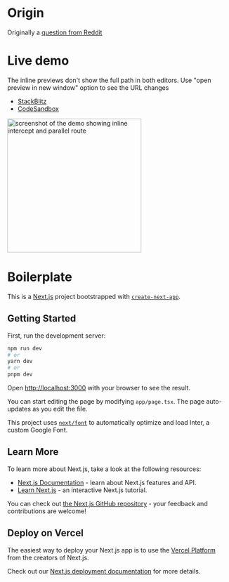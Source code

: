# Origin
Originally a [question from Reddit](https://web.archive.org/web/https://old.reddit.com/r/nextjs/comments/174m3xf/how_to_stop_intercepting_routes_for_some_specific/)

# Live demo

The inline previews don't show the full path in both editors. Use "open preview in new window" option to see the URL changes

* [StackBlitz](https://stackblitz.com/github/EdmondChuiHW/Selective-Intercept-Parallel-Route-Modal-Demo)
* [CodeSandbox](https://codesandbox.io/p/sandbox/github/EdmondChuiHW/Selective-Intercept-Parallel-Route-Modal-Demo)

<img width="305" alt="screenshot of the demo showing inline intercept and parallel route" src="https://github.com/EdmondChuiHW/Selective-Intercept-Parallel-Route-Modal-Demo/assets/1967998/95d05b7c-08d4-419c-b4ff-36f094119d82">


# Boilerplate

This is a [Next.js](https://nextjs.org/) project bootstrapped with [`create-next-app`](https://github.com/vercel/next.js/tree/canary/packages/create-next-app).

## Getting Started

First, run the development server:

```bash
npm run dev
# or
yarn dev
# or
pnpm dev
```

Open [http://localhost:3000](http://localhost:3000) with your browser to see the result.

You can start editing the page by modifying `app/page.tsx`. The page auto-updates as you edit the file.

This project uses [`next/font`](https://nextjs.org/docs/basic-features/font-optimization) to automatically optimize and load Inter, a custom Google Font.

## Learn More

To learn more about Next.js, take a look at the following resources:

- [Next.js Documentation](https://nextjs.org/docs) - learn about Next.js features and API.
- [Learn Next.js](https://nextjs.org/learn) - an interactive Next.js tutorial.

You can check out [the Next.js GitHub repository](https://github.com/vercel/next.js/) - your feedback and contributions are welcome!

## Deploy on Vercel

The easiest way to deploy your Next.js app is to use the [Vercel Platform](https://vercel.com/new?utm_medium=default-template&filter=next.js&utm_source=create-next-app&utm_campaign=create-next-app-readme) from the creators of Next.js.

Check out our [Next.js deployment documentation](https://nextjs.org/docs/deployment) for more details.
